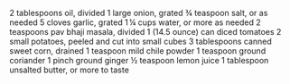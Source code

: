 2 tablespoons oil, divided
1 large onion, grated
¾ teaspoon salt, or as needed
5 cloves garlic, grated
1 ¼ cups water, or more as needed
2 teaspoons pav bhaji masala, divided
1 (14.5 ounce) can diced tomatoes
2 small potatoes, peeled and cut into small cubes
3 tablespoons canned sweet corn, drained
1 teaspoon mild chile powder
1 teaspoon ground coriander
1 pinch ground ginger
½ teaspoon lemon juice
1 tablespoon unsalted butter, or more to taste